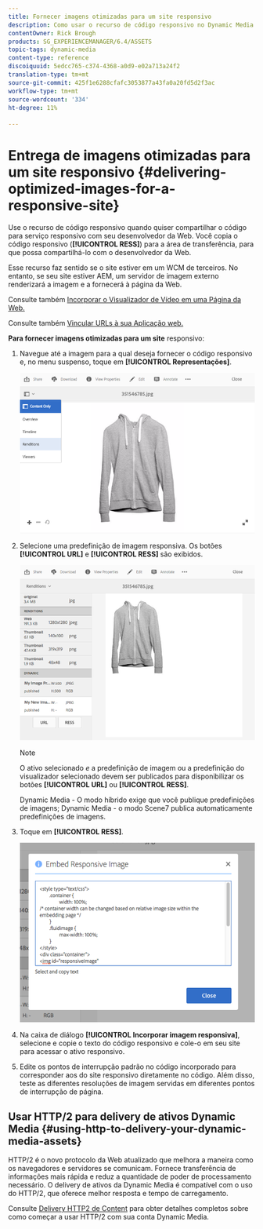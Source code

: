```yaml
---
title: Fornecer imagens otimizadas para um site responsivo
description: Como usar o recurso de código responsivo no Dynamic Media para fornecer imagens otimizadas
contentOwner: Rick Brough
products: SG_EXPERIENCEMANAGER/6.4/ASSETS
topic-tags: dynamic-media
content-type: reference
discoiquuid: 5edcc765-c374-4368-a0d9-e02a713a24f2
translation-type: tm+mt
source-git-commit: 425f1e6288cfafc3053877a43fa0a20fd5d2f3ac
workflow-type: tm+mt
source-wordcount: '334'
ht-degree: 11%

---
```



# Entrega de imagens otimizadas para um site responsivo {#delivering-optimized-images-for-a-responsive-site}

Use o recurso de código responsivo quando quiser compartilhar o código para serviço responsivo com seu desenvolvedor da Web. Você copia o código responsivo (**[!UICONTROL RESS]**) para a área de transferência, para que possa compartilhá-lo com o desenvolvedor da Web.

Esse recurso faz sentido se o site estiver em um WCM de terceiros. No entanto, se seu site estiver AEM, um servidor de imagem externo renderizará a imagem e a fornecerá à página da Web.

Consulte também [Incorporar o Visualizador de Vídeo em uma Página da Web.](embed-code.md)

Consulte também [Vincular URLs à sua Aplicação web.](linking-urls-to-yourwebapplication.md)

**Para fornecer imagens otimizadas para um site** responsivo:

1. Navegue até a imagem para a qual deseja fornecer o código responsivo e, no menu suspenso, toque em **[!UICONTROL Representações]**.

   ![chlimage_1-408](assets/chlimage_1-408.png)

1. Selecione uma predefinição de imagem responsiva. Os botões **[!UICONTROL URL]** e **[!UICONTROL RESS]** são exibidos.

   ![chlimage_1-409](assets/chlimage_1-409.png)

   >[!NOTE]
   >
   >O ativo selecionado *e* a predefinição de imagem ou a predefinição do visualizador selecionado devem ser publicados para disponibilizar os botões **[!UICONTROL URL]** ou **[!UICONTROL RESS]**.
   >
   >Dynamic Media - O modo híbrido exige que você publique predefinições de imagens; Dynamic Media - o modo Scene7 publica automaticamente predefinições de imagens.

1. Toque em **[!UICONTROL RESS]**.

   ![chlimage_1-410](assets/chlimage_1-410.png)

1. Na caixa de diálogo **[!UICONTROL Incorporar imagem responsiva]**, selecione e copie o texto do código responsivo e cole-o em seu site para acessar o ativo responsivo.
1. Edite os pontos de interrupção padrão no código incorporado para corresponder aos do site responsivo diretamente no código. Além disso, teste as diferentes resoluções de imagem servidas em diferentes pontos de interrupção de página.

## Usar HTTP/2 para delivery de ativos Dynamic Media {#using-http-to-delivery-your-dynamic-media-assets}

HTTP/2 é o novo protocolo da Web atualizado que melhora a maneira como os navegadores e servidores se comunicam. Fornece transferência de informações mais rápida e reduz a quantidade de poder de processamento necessário. O delivery de ativos da Dynamic Media é compatível com o uso do HTTP/2, que oferece melhor resposta e tempo de carregamento.

Consulte [Delivery HTTP2 de Content](http2.md) para obter detalhes completos sobre como começar a usar HTTP/2 com sua conta Dynamic Media.
